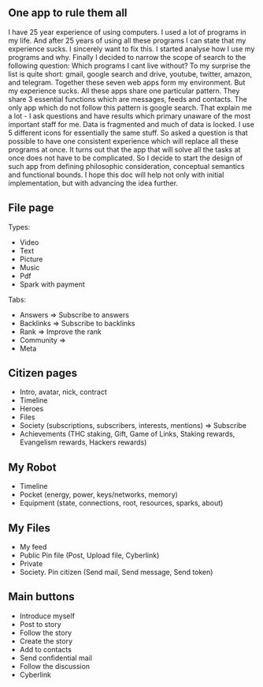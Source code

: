 ## One app to rule them all

I have 25 year experience of using computers. I used a lot of programs in my life. And after 25 years of using all these programs I can state that my experience sucks. I sincerely want to fix this. I started analyse how I use my programs and why. Finally I decided to narrow the scope of search to the following question: Which programs I cant live without? To my surprise the list is quite short: gmail, google search and drive, youtube, twitter, amazon, and telegram. Together these seven web apps form my environment. But my experience sucks. All these apps share one particular pattern. They share 3 essential functions which are messages, feeds and contacts. The only app which do not follow this pattern is google search. That explain me a lot - I ask questions and have results which primary unaware of the most important staff for me. Data is fragmented and much of data is locked. I use 5 different icons for essentially the same stuff. So asked a question is that possible to have one consistent experience which will replace all these programs at once. It turns out that the app that will solve all the tasks at once does not have to be complicated. So I decide to start the design of such app from defining philosophic consideration, conceptual semantics and functional bounds. I hope this doc will help not only with initial implementation, but with advancing the idea further.

## File page
Types:
- Video
- Text
- Picture
- Music
- Pdf
- Spark with payment

Tabs:
- Answers => Subscribe to answers
- Backlinks => Subscribe to backlinks
- Rank => Improve the rank
- Community =>
- Meta

## Citizen pages
- Intro, avatar, nick, contract
- Timeline
- Heroes
- Files
- Society (subscriptions, subscribers, interests, mentions) => Subscribe
- Achievements (THC staking, Gift, Game of Links, Staking rewards, Evangelism rewards, Hackers rewards)

## My Robot
- Timeline
- Pocket (energy, power, keys/networks, memory)
- Equipment (state, connections, root, resources, sparks, about)

## My Files
- My feed
- Public Pin file (Post, Upload file, Cyberlink)
- Private
- Society. Pin citizen (Send mail, Send message, Send token)

## Main buttons
- Introduce myself
- Post to story
- Follow the story
- Create the story
- Add to contacts
- Send confidential mail
- Follow the discussion
- Cyberlink
